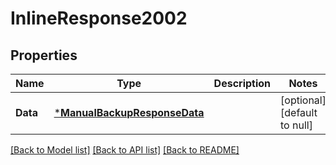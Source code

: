 # InlineResponse2002

## Properties
Name | Type | Description | Notes
------------ | ------------- | ------------- | -------------
**Data** | [***ManualBackupResponseData**](manualBackupResponse_data.md) |  | [optional] [default to null]

[[Back to Model list]](../README.md#documentation-for-models) [[Back to API list]](../README.md#documentation-for-api-endpoints) [[Back to README]](../README.md)

